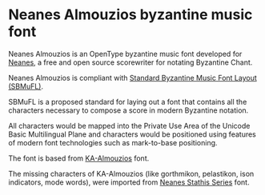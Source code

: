 # Neanes Almouzios byzantine music font

Neanes Almouzios is an OpenType byzantine music font developed for [Neanes](https://neanes.github.io/neanes/), a free and open source scorewriter for notating Byzantine Chant.

Neanes Almouzios is compliant with [Standard Byzantine Music Font Layout (SBMuFL)](https://neanes.github.io/sbmufl/).

SBMuFL is a proposed standard for laying out a font that contains all the characters necessary to compose a score in modern Byzantine notation.

All characters would be mapped into the Private Use Area of the Unicode Basic Multilingual Plane and characters would be positioned using features of modern font technologies such as mark-to-base positioning.

The font is based from [KA-Almouzios](https://github.com/t-bullock/KA-Almouzios) font.

The missing characters of KA-Almouzios (like gorthmikon, pelastikon, ison indicators, mode words), were imported from [Neanes Stathis Series](https://github.com/neanes/neanes-StathisSeriesFont) font.